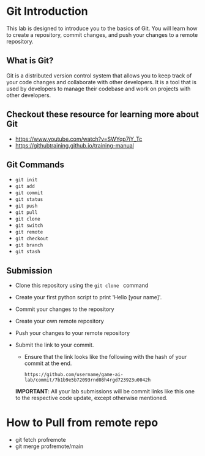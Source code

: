 # Git Introduction

This lab is designed to introduce you to the basics of Git. You will learn how to create a repository, commit changes, and push your changes to a remote repository.

## What is Git?

Git is a distributed version control system that allows you to keep track of your code changes and collaborate with other developers. It is a tool that is used by developers to manage their codebase and work on projects with other developers.

## Checkout these resource for learning more about Git

- https://www.youtube.com/watch?v=SWYqp7iY_Tc
- https://githubtraining.github.io/training-manual

## Git Commands

- `git init`
- `git add`
- `git commit`
- `git status`
- `git push`
- `git pull`
- `git clone`
- `git switch`
- `git remote`
- `git checkout`
- `git branch`
- `git stash`

## Submission

- Clone this repository using the `git clone ` command
- Create your first python script to print 'Hello [your name]'.
- Commit your changes to the repository
- Create your own remote repository
- Push your changes to your remote repository
- Submit the link to your commit.

  - Ensure that the link looks like the following with the hash of your commit at the end.

    `https://github.com/username/game-ai-lab/commit/7b1b9e5b72093rnd08h4rgd723923u0042h`

  **IMPORTANT**: All your lab submissions will be commit links like this one to the respective code update, except otherwise mentioned.

# How to Pull from remote repo

- git fetch profremote
- git merge profremote/main
